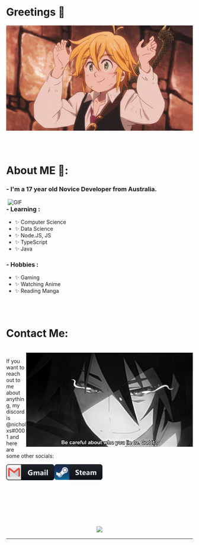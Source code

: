 # Greetings 👋

<div align="center">
<img hight="300" width="700" alt="GIF" align="center" src="https://github.com/nichxlxs/nichxlxs/blob/master/assets/208593.gif">
</div>

</br>
</br>
</br>


# About ME 💬:

### - I'm a 17 year old Novice Developer from Australia.

<img hight="400" width="500" alt="GIF" align="right" src="https://github.com/nichxlxs/nichxlxs/blob/master/assets/1936.gif">

### - Learning :
- ✨ Computer Science
- ✨ Data Science
- ✨ Node.JS, JS
- ✨ TypeScript
- ✨ Java

### - Hobbies : 
- ✨ Gaming
- ✨ Watching Anime
- ✨ Reading Manga

</br>
</br>


# Contact Me:

<p>
 </br>


<img hight="320" width="450" align="right" alt="GIF" src="https://github.com/nichxlxs/nichxlxs/blob/master/assets/93195.gif">


If you want to reach out to me about anything, my discord is @nicholxs#0001 and here are some other socials:

<a href="mailto:nicholxstv@gmail.com">
 <img align="left" alt="Gmail" width="130" hight="100" src="https://github.com/nichxlxs/nichxlxs/blob/master/assets/icons/gmail.png" />
</a>
<a href="https://steamcommunity.com/id/nicholxs/">
  <img align="left" alt="Steam" width="130" hight="100" src="https://github.com/nichxlxs/nichxlxs/blob/master/assets/icons/steam.png" />
</a>
 </p>
 

</br>
</br>
</br>
</br>
<br>
<br>
</br>
</br>
</br>



<p align="center" >  
  <a href="https://github.com/anuraghazra/github-readme-stats"> 
<img  src="https://github-readme-stats.vercel.app/api?username=nichxlxs&&show_icons=true&theme=radical"/>
  </a>
  </p>

*************
